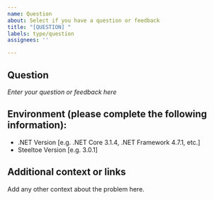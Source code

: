 ```yaml
---
name: Question
about: Select if you have a question or feedback
title: "[QUESTION] "
labels: type/question
assignees: ''

---
```


## Question
_Enter your question or feedback here_

## Environment (please complete the following information):
 - .NET Version [e.g. .NET Core 3.1.4, .NET Framework 4.7.1, etc.] 
 - Steeltoe Version [e.g. 3.0.1]

## Additional context or links
Add any other context about the problem here.
